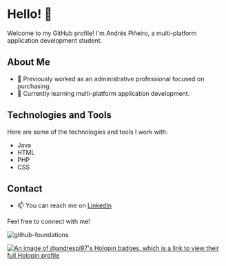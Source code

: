 # Hello! 👋

Welcome to my GitHub profile! I'm Andrés Piñeiro, a multi-platform application development student.

## About Me

- 💼 Previously worked as an administrative professional focused on purchasing.
- 🌱 Currently learning multi-platform application development.

## Technologies and Tools

Here are some of the technologies and tools I work with:

- Java
- HTML
- PHP
- CSS

## Contact

- 📫 You can reach me on [LinkedIn](https://www.linkedin.com/in/andr%C3%A9s-pi%C3%B1eiro-lage-ba970b202/)
  
Feel free to connect with me!



![github-foundations](https://github.com/user-attachments/assets/8f9ea829-7e81-490c-acdf-4d4f095e397b)

[![An image of @andrespi97's Holopin badges, which is a link to view their full Holopin profile](https://holopin.me/andrespi97)](https://holopin.io/@andrespi97)
